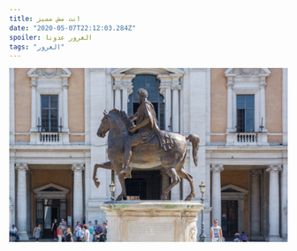 ```yaml
---
title: انت مش مميز 
date: "2020-05-07T22:12:03.284Z"
spoiler: الغرور عدونا
tags: "الغرور"
---
```


![marcus-aurelius](./marcus-aurelius-1265987_1920.jpg)
